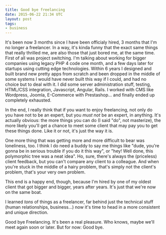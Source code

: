 ```yaml
---
title: Good bye freelancing
date: 2015-06-22 21:34 UTC
layout: post
tags:
- business
---
```



It's been now 3 months since I have been officialy hired, 3 months that I'm no longer a freelancer.
In a way, it's kinda funny that the exact same things that really thrilled me, are also those
that just bored me, at the same time. First of all was project switching. I'm talking about working for bigger
companies using legacy PHP 4 code one month, and a few days later for startups using cutting edge technologies. Within 6 years I designed and built brand new pretty apps from scratch and been dropped in the middle of some systems I would have never built this way if I could, and had no choice but to deal with it. I did some server administration stuff, testing, HTML/CSS integration, Javascript, Angular, Rails. I worked with CMS like Wordpress, Joomla, E-Commerce with Prestashop... and finally ended up completely exhausted.

In the end, I really think that if you want to enjoy freelancing, not only do you have not to be an expert, but
you _must not_ be an expert, in anything. It's actually obvious: the more things you can do (I said "do", not masterize), the more likely you'll get a chance to meet some client that may pay you to get these things done.
Like it or not, it's just the way it is.

One more thing that was getting more and more difficult to bear was loneliness, too. I think I do need a buddy to say me things like "dude, you're gonna be in serious trouble if you do it this way", or "hey! Well done, this polymorphic tree was a neat idea". Ho, sure, there's always the (priceless) client feedback, but you can't compare any client to a colleague. And when you're stuck in the middle of a hairy problem, that's simply not the client's problem, that's your very own problem.

This end is a happy end, though, because I'm hired by one of my oldest client that got bigger and bigger, years after years. It's just that we're now on the same boat.

I learned _tons_ of things as a freelancer, far behind just the technical stuff (human relationships, business...) now it's time to head in a more consistent and unique direction.

Good bye Freelancing. It's been a real pleasure. Who knows, maybe we'll meet again soon or later. But for now: Good bye.
